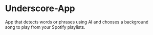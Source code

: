 # Underscore-App
App that detects words or phrases using AI and chooses a background song to play from your Spotify playlists.
